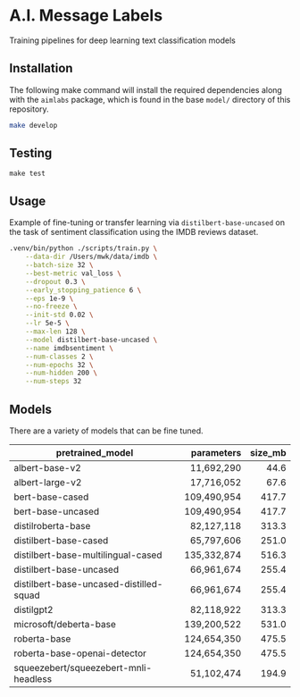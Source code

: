 # A.I. Message Labels

Training pipelines for deep learning text classification models

## Installation

The following make command will install the required dependencies along with
the `aimlabs` package, which is found in the base `model/` directory of this
repository.

```bash
make develop
```

## Testing

```bash1
make test
```

## Usage

Example of fine-tuning or transfer learning via `distilbert-base-uncased`
on the task of sentiment classification using the IMDB reviews dataset.

```bash
.venv/bin/python ./scripts/train.py \
    --data-dir /Users/mwk/data/imdb \
    --batch-size 32 \
    --best-metric val_loss \
    --dropout 0.3 \
    --early_stopping_patience 6 \
    --eps 1e-9 \
    --no-freeze \
    --init-std 0.02 \
    --lr 5e-5 \
    --max-len 128 \
    --model distilbert-base-uncased \
    --name imdbsentiment \
    --num-classes 2 \
    --num-epochs 32 \
    --num-hidden 200 \
    --num-steps 32
```

## Models

There are a variety of models that can be fine tuned.

| pretrained_model                          |   parameters |   size_mb |
|-------------------------------------------|-------------:|----------:|
| albert-base-v2                            |   11,692,290 |      44.6 |
| albert-large-v2                           |   17,716,052 |      67.6 |
| bert-base-cased                           |  109,490,954 |     417.7 |
| bert-base-uncased                         |  109,490,954 |     417.7 |
| distilroberta-base                        |   82,127,118 |     313.3 |
| distilbert-base-cased                     |   65,797,606 |     251.0 |
| distilbert-base-multilingual-cased        |  135,332,874 |     516.3 |
| distilbert-base-uncased                   |   66,961,674 |     255.4 |
| distilbert-base-uncased-distilled-squad   |   66,961,674 |     255.4 |
| distilgpt2                                |   82,118,922 |     313.3 |
| microsoft/deberta-base                    |  139,200,522 |     531.0 |
| roberta-base                              |  124,654,350 |     475.5 |
| roberta-base-openai-detector              |  124,654,350 |     475.5 |
| squeezebert/squeezebert-mnli-headless     |   51,102,474 |     194.9 |
